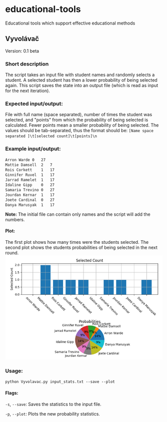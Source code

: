 # educational-tools
Educational tools which support effective educational methods

## Vyvolávač
Version: 0.1 beta

### Short description
The script takes an input file with student names and randomly selects a student. 
A selected student has then a lower probability of being selected again.
This script saves the state into an output file (which is read as input for the next iteration).

### Expected input/output:
File with full name (space separated), number of times the student was selected, 
and "points" from which the probability of being selected is calculated.
Fewer points mean a smaller probability of being selected.
The values should be tab-separated, thus the format should be:
`[Name space separated ]\t[selected count]\t[points]\n`


### Example input/output:
```
Arron Warde 0   27
Mattie Damsell  2   7
Rois Corkett    1   17
Ginnifer Ruvel  1   17
Jarrad Ramelet  1   17
Idaline Gipp    0   27
Samaria Trevino 0   27
Jourdan Kernar  1   17
Joete Cardinal  0   27
Danya Marusyak  1   17
```

**Note:** The initial file can contain only names and the script will add the numbers.

#### Plot:
The first plot shows how many times were the students selected. 
The second plot shows the students probabilities of being selected in the next round.
![stats_plot](./vyvolavac/stats_plot.png "Example stats plot")


### Usage:
    python Vyvolavac.py input_stats.txt --save --plot

#### Flags:
 `-s`, `--save`:    Saves the statistics to the input file.
 
 `-p`, `--plot`:    Plots the new probability statistics.
